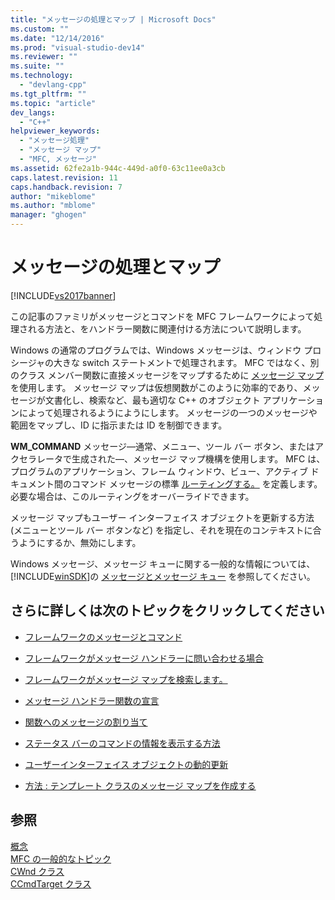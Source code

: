```yaml
---
title: "メッセージの処理とマップ | Microsoft Docs"
ms.custom: ""
ms.date: "12/14/2016"
ms.prod: "visual-studio-dev14"
ms.reviewer: ""
ms.suite: ""
ms.technology: 
  - "devlang-cpp"
ms.tgt_pltfrm: ""
ms.topic: "article"
dev_langs: 
  - "C++"
helpviewer_keywords: 
  - "メッセージ処理"
  - "メッセージ マップ"
  - "MFC, メッセージ"
ms.assetid: 62fe2a1b-944c-449d-a0f0-63c11ee0a3cb
caps.latest.revision: 11
caps.handback.revision: 7
author: "mikeblome"
ms.author: "mblome"
manager: "ghogen"
---
```

# メッセージの処理とマップ
[!INCLUDE[vs2017banner](../assembler/inline/includes/vs2017banner.md)]

この記事のファミリがメッセージとコマンドを MFC フレームワークによって処理される方法と、をハンドラー関数に関連付ける方法について説明します。  
  
 Windows の通常のプログラムでは、Windows メッセージは、ウィンドウ プロシージャの大きな switch ステートメントで処理されます。  MFC ではなく、別のクラス メンバー関数に直接メッセージをマップするために [メッセージ マップ](../mfc/message-categories.md) を使用します。  メッセージ マップは仮想関数がこのように効率的であり、メッセージが文書化し、検索など、最も適切な C\+\+ のオブジェクト アプリケーションによって処理されるようにようにします。  メッセージの一つのメッセージや範囲をマップし、ID に指示または ID を制御できます。  
  
 **WM\_COMMAND** メッセージ—通常、メニュー、ツール バー ボタン、またはアクセラレータで生成された—、メッセージ マップ機構を使用します。  MFC は、プログラムのアプリケーション、フレーム ウィンドウ、ビュー、アクティブ ドキュメント間のコマンド メッセージの標準 [ルーティングする。](../mfc/command-routing.md) を定義します。  必要な場合は、このルーティングをオーバーライドできます。  
  
 メッセージ マップもユーザー インターフェイス オブジェクトを更新する方法 \(メニューとツール バー ボタンなど\) を指定し、それを現在のコンテキストに合うようにするか、無効にします。  
  
 Windows メッセージ、メッセージ キューに関する一般的な情報については、[!INCLUDE[winSDK](../atl/includes/winsdk_md.md)]の [メッセージとメッセージ キュー](http://msdn.microsoft.com/library/windows/desktop/ms632590) を参照してください。  
  
## さらに詳しくは次のトピックをクリックしてください  
  
-   [フレームワークのメッセージとコマンド](../mfc/messages-and-commands-in-the-framework.md)  
  
-   [フレームワークがメッセージ ハンドラーに問い合わせる場合](../mfc/how-the-framework-calls-a-handler.md)  
  
-   [フレームワークがメッセージ マップを検索します。](../mfc/how-the-framework-searches-message-maps.md)  
  
-   [メッセージ ハンドラー関数の宣言](../mfc/declaring-message-handler-functions.md)  
  
-   [関数へのメッセージの割り当て](../Topic/Mapping%20Messages%20to%20Functions.md)  
  
-   [ステータス バーのコマンドの情報を表示する方法](../Topic/How%20to:%20Display%20Command%20Information%20in%20the%20Status%20Bar.md)  
  
-   [ユーザーインターフェイス オブジェクトの動的更新](../mfc/how-to-update-user-interface-objects.md)  
  
-   [方法 : テンプレート クラスのメッセージ マップを作成する](../mfc/how-to-create-a-message-map-for-a-template-class.md)  
  
## 参照  
 [概念](../mfc/mfc-concepts.md)   
 [MFC の一般的なトピック](../mfc/general-mfc-topics.md)   
 [CWnd クラス](../Topic/CWnd%20Class.md)   
 [CCmdTarget クラス](../Topic/CCmdTarget%20Class.md)